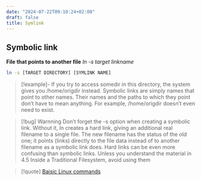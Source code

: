 ```yaml
---
date: "2024-07-22T09:10:24+02:00"
draft: false
title: Symlink
---
```


## Symbolic link

**File that points to another file** *ln -s target linkname*

``` bash
ln -s [TARGET DIRECTORY] [SYMLINK NAME]
```

> \[!example\]- If you try to access somedir in this directory, the
> system gives you /home/origdir instead. Symbolic links are simply
> names that point to other names. Their names and the paths to which
> they point don’t have to mean anything. For example, /home/origdir
> doesn’t even need to exist.

> \[!bug\] Warnning Don’t forget the -s option when creating a symbolic
> link. Without it, ln creates a hard link, giving an additional real
> filename to a single file. The new filename has the status of the old
> one; it points (links) directly to the file data instead of to another
> filename as a symbolic link does. Hard links can be even more
> confusing than symbolic links. Unless you understand the material in
> 4.5 Inside a Traditional Filesystem, avoid using them

> \[!quote\] [Baisic Linux
> commands](/Linux/Linux_commands/Baisic_Linux_commands)
